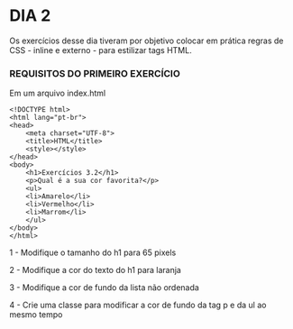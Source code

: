 # DIA 2

Os exercícios desse dia tiveram por objetivo colocar em prática regras de CSS - inline e externo - para estilizar tags HTML.

### REQUISITOS DO PRIMEIRO EXERCÍCIO

Em um arquivo index.html

    <!DOCTYPE html>
    <html lang="pt-br">
    <head>
        <meta charset="UTF-8">
        <title>HTML</title>
        <style></style>
    </head>
    <body>
        <h1>Exercícios 3.2</h1>
        <p>Qual é a sua cor favorita?</p>
        <ul>
        <li>Amarelo</li>
        <li>Vermelho</li>
        <li>Marrom</li>
        </ul>
    </body>
    </html>

1 - Modifique o tamanho do h1 para 65 pixels

2 - Modifique a cor do texto do h1 para laranja

3 - Modifique a cor de fundo da lista não ordenada

4 - Crie uma classe para modificar a cor de fundo da tag p e da ul ao mesmo tempo